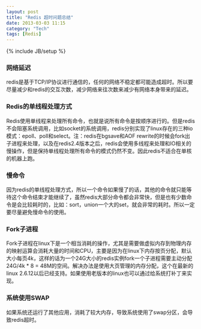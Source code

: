 ```yaml
---
layout: post
title: "Redis 超时问题总结"
date: 2013-03-03 11:15
category: "Tech"
tags: [Redis]
---
```

{% include JB/setup %}

### 网络延迟

redis是基于TCP/IP协议进行通信的，任何的网络不稳定都可能造成超时。所以要尽量减少和redis的交互次数，减少网络来往次数来减少有网络本身带来的延迟。

### Redis的单线程处理方式

Redis使用单线程来处理所有命令，也就是说所有命令是按顺序进行的。但是redis不会阻塞系统调用，比如socket的系统调用，redis分别实现了linux存在的三种io模式：epoll、poll和select。注：redis在bgsave和AOF rewrite的时候会fork出子进程来处理，以及在redis2.4版本之后，redis会使用多线程来处理和IO相关的慢操作，但是保持单线程处理所有命令的模式仍然不变。因此redis不适合在单核的机器上跑。

### 慢命令

因为redis的单线程处理方式，所以一个命令如果慢了的话，其他的命令就只能等待这个命令结束才能继续了，虽然redis大部分命令都会非常快，但是也有少数命令是会比较耗时的，比如：sort，union一个大的set，就会非常的耗时。所以一定要尽量避免慢命令的使用。

### Fork子进程

Fork子进程在linux下是一个相当消耗的操作，尤其是需要做虚拟内存到物理内存的映射运算会消耗大量的时间和CPU，主要是因为在linux下内存按页分配，默认大小每页4k，这样的话为一个24G大小的redis实例fork一个子进程需要主动分配24G/4k * 8 = 48M的空间。解决办法是使用大页管理的内存分配，这个在最新的linux 2.6.12以后已经支持。如果使用老版本的linux也可以通过给系统打补丁来实现。

### 系统使用SWAP

如果系统还运行了其他应用，消耗了较大内存，导致系统使用了swap分区，会导致redis超时。
